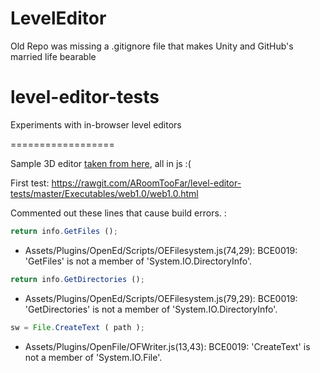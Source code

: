 # LevelEditor
Old Repo was missing a .gitignore file that makes Unity and GitHub's married life bearable

level-editor-tests
==================

Experiments with in-browser level editors

==================

Sample 3D editor [taken from here](https://github.com/mrzapp/opened), all in js :(

First test:
https://rawgit.com/ARoomTooFar/level-editor-tests/master/Executables/web1.0/web1.0.html

Commented out these lines that cause build errors. :
```js 
return info.GetFiles ();
```
* Assets/Plugins/OpenEd/Scripts/OEFilesystem.js(74,29): BCE0019: 'GetFiles' is not a member of 'System.IO.DirectoryInfo'. 

```js 
return info.GetDirectories ();
```
* Assets/Plugins/OpenEd/Scripts/OEFilesystem.js(79,29): BCE0019: 'GetDirectories' is not a member of 'System.IO.DirectoryInfo'.  

```js 
sw = File.CreateText ( path );
```
* Assets/Plugins/OpenFile/OFWriter.js(13,43): BCE0019: 'CreateText' is not a member of 'System.IO.File'. 

